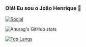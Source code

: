 ### Olá! Eu sou o João Henrique 🫡

[![Social](https://img.shields.io/badge/LinkedIn-0077B5?style=for-the-badge&logo=linkedin&logoColor=white)]([www.linkedin.com/in/joão-henrique-marques-gabriel-04b91a239](https://www.linkedin.com/in/jo%C3%A3o-henrique-marques-gabriel-04b91a239/))

![Anurag's GitHub stats](https://github-readme-stats.vercel.app/api?username=joaoh11x&show_icons=true&theme=dracula)

[![Top Langs](https://github-readme-stats.vercel.app/api/top-langs/?username=joaoh11x)](https://github.com/anuraghazra/github-readme-stats)

